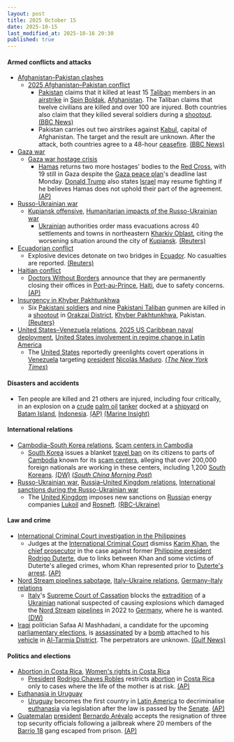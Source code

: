 ```yaml
---
layout: post
title: 2025 October 15
date: 2025-10-15
last_modified_at: 2025-10-16 20:30
published: true
---
```



#### Armed conflicts and attacks

* [Afghanistan–Pakistan clashes](https://en.wikipedia.org/wiki/Afghanistan%E2%80%93Pakistan_clashes_%282024%E2%80%93present%29 "Afghanistan–Pakistan clashes (2024–present)")
  * [2025 Afghanistan–Pakistan conflict](https://en.wikipedia.org/wiki/2025_Afghanistan%E2%80%93Pakistan_conflict "2025 Afghanistan–Pakistan conflict")
    * [Pakistan](https://en.wikipedia.org/wiki/Pakistan "Pakistan") claims that it killed at least 15 [Taliban](https://en.wikipedia.org/wiki/Taliban "Taliban") members in an [airstrike](https://en.wikipedia.org/wiki/Airstrike "Airstrike") in [Spin Boldak](https://en.wikipedia.org/wiki/Spin_Boldak "Spin Boldak"), [Afghanistan](https://en.wikipedia.org/wiki/Afghanistan "Afghanistan"). The Taliban claims that twelve civilians are killed and over 100 are injured. Both countries also claim that they killed several soldiers during a [shootout](https://en.wikipedia.org/wiki/Shootout "Shootout"). [(BBC News)](https://www.bbc.com/news/articles/c3dnvnjdg1ro)
    * Pakistan carries out two airstrikes against [Kabul](https://en.wikipedia.org/wiki/Kabul "Kabul"), capital of Afghanistan. The target and the result are unknown. After the attack, both countries agree to a 48-hour [ceasefire](https://en.wikipedia.org/wiki/Ceasefire "Ceasefire"). [(BBC News)](https://www.bbc.com/news/articles/c3dnvnjdg1ro)
* [Gaza war](https://en.wikipedia.org/wiki/Gaza_war "Gaza war")
  * [Gaza war hostage crisis](https://en.wikipedia.org/wiki/Gaza_war_hostage_crisis "Gaza war hostage crisis")
    * [Hamas](https://en.wikipedia.org/wiki/Hamas "Hamas") returns two more hostages' bodies to the [Red Cross](https://en.wikipedia.org/wiki/Red_Cross "Red Cross"), with 19 still in Gaza despite the [Gaza peace plan](https://en.wikipedia.org/wiki/Gaza_peace_plan "Gaza peace plan")'s deadline last Monday. [Donald Trump](https://en.wikipedia.org/wiki/Donald_Trump "Donald Trump") also states [Israel](https://en.wikipedia.org/wiki/Israel "Israel") may resume fighting if he believes Hamas does not uphold their part of the agreement. [(AP)](https://apnews.com/article/gaza-israel-hamas-hostages-ceasefire-10-15-2025-435b7d15bc971f902d4dda967e4a609a)
* [Russo-Ukrainian war](https://en.wikipedia.org/wiki/Russo-Ukrainian_war_%282022%E2%80%93present%29 "Russo-Ukrainian war (2022–present)")
  * [Kupiansk offensive](https://en.wikipedia.org/wiki/Kupiansk_offensive "Kupiansk offensive"), [Humanitarian impacts of the Russo-Ukrainian war](https://en.wikipedia.org/wiki/Humanitarian_impacts_of_the_Russo-Ukrainian_war_%282022%E2%80%93present%29 "Humanitarian impacts of the Russo-Ukrainian war (2022–present)")
    * [Ukrainian](https://en.wikipedia.org/wiki/Ukraine "Ukraine") authorities order mass evacuations across 40 settlements and towns in northeastern [Kharkiv Oblast](https://en.wikipedia.org/wiki/Kharkiv_Oblast "Kharkiv Oblast"), citing the worsening situation around the city of [Kupiansk](https://en.wikipedia.org/wiki/Kupiansk "Kupiansk"). [(Reuters)](https://www.reuters.com/world/ukraine-authorities-order-mass-evacuations-around-devastated-kupiansk-2025-10-14/)
* [Ecuadorian conflict](https://en.wikipedia.org/wiki/Ecuadorian_conflict_%282024%E2%80%93present%29 "Ecuadorian conflict (2024–present)")
  * Explosive devices detonate on two bridges in [Ecuador](https://en.wikipedia.org/wiki/Ecuador "Ecuador"). No casualties are reported. [(Reuters)](https://www.reuters.com/world/americas/explosions-reported-bridges-ecuador-violence-escalates-2025-10-15/)
* [Haitian conflict](https://en.wikipedia.org/wiki/Haitian_conflict_%282020%E2%80%93present%29 "Haitian conflict (2020–present)")
  * [Doctors Without Borders](https://en.wikipedia.org/wiki/Doctors_Without_Borders "Doctors Without Borders") announce that they are permanently closing their offices in [Port-au-Prince](https://en.wikipedia.org/wiki/Port-au-Prince "Port-au-Prince"), [Haiti](https://en.wikipedia.org/wiki/Haiti "Haiti"), due to safety concerns. [(AP)](https://apnews.com/article/haiti-msf-doctors-without-borders-center-closes-violence-68595071309e258e9c67ca233eb31822)
* [Insurgency in Khyber Pakhtunkhwa](https://en.wikipedia.org/wiki/Insurgency_in_Khyber_Pakhtunkhwa "Insurgency in Khyber Pakhtunkhwa")
  * Six [Pakistani soldiers](https://en.wikipedia.org/wiki/Pakistan_Army "Pakistan Army") and nine [Pakistani Taliban](https://en.wikipedia.org/wiki/Pakistani_Taliban "Pakistani Taliban") gunmen are killed in a [shootout](https://en.wikipedia.org/wiki/Shootout "Shootout") in [Orakzai District](https://en.wikipedia.org/wiki/Orakzai_District "Orakzai District"), [Khyber Pakhtunkhwa](https://en.wikipedia.org/wiki/Khyber_Pakhtunkhwa "Khyber Pakhtunkhwa"), Pakistan. [(Reuters)](https://www.reuters.com/world/asia-pacific/over-12-civilians-killed-attacks-afghanistan-by-pakistani-forces-afghan-taliban-2025-10-15/)
* [United States–Venezuela relations](https://en.wikipedia.org/wiki/United_States%E2%80%93Venezuela_relations "United States–Venezuela relations"), [2025 US Caribbean naval deployment](https://en.wikipedia.org/wiki/2025_US_Caribbean_naval_deployment "2025 US Caribbean naval deployment"), [United States involvement in regime change in Latin America](https://en.wikipedia.org/wiki/United_States_involvement_in_regime_change_in_Latin_America "United States involvement in regime change in Latin America")
  * The [United States](https://en.wikipedia.org/wiki/United_States "United States") reportedly greenlights covert operations in [Venezuela](https://en.wikipedia.org/wiki/Venezuela "Venezuela") targeting [president](https://en.wikipedia.org/wiki/President_of_Venezuela "President of Venezuela") [Nicolás Maduro](https://en.wikipedia.org/wiki/Nicol%C3%A1s_Maduro "Nicolás Maduro"). [(*The New York Times*)](https://www.nytimes.com/2025/10/15/us/politics/trump-covert-cia-action-venezuela.html)

#### Disasters and accidents

* Ten people are killed and 21 others are injured, including four critically, in an explosion on a [crude](https://en.wikipedia.org/wiki/Crude_oil "Crude oil") [palm oil](https://en.wikipedia.org/wiki/Palm_oil "Palm oil") [tanker](https://en.wikipedia.org/wiki/Oil_tanker "Oil tanker") docked at a [shipyard](https://en.wikipedia.org/wiki/Shipyard "Shipyard") on [Batam Island](https://en.wikipedia.org/wiki/Batam_Island "Batam Island"), [Indonesia](https://en.wikipedia.org/wiki/Indonesia "Indonesia"). [(AP)](https://apnews.com/article/indonesia-tanker-fire-crude-palm-oil-b2d9fc97bde7df3b9454553a52fb8549) [(Marine Insight)](https://www.marineinsight.com/shipping-news/oil-tanker-explosion-at-indonesias-batam-shipyard-kills-10-injures-over-20/)

#### International relations

* [Cambodia–South Korea relations](https://en.wikipedia.org/wiki/Cambodia%E2%80%93South_Korea_relations "Cambodia–South Korea relations"), [Scam centers in Cambodia](https://en.wikipedia.org/wiki/Scam_centers_in_Cambodia "Scam centers in Cambodia")
  * [South Korea](https://en.wikipedia.org/wiki/South_Korea "South Korea") issues a blanket [travel ban](https://en.wikipedia.org/wiki/Travel_ban "Travel ban") on its citizens to parts of [Cambodia](https://en.wikipedia.org/wiki/Cambodia "Cambodia") known for its [scam centers](https://en.wikipedia.org/wiki/Scam_center "Scam center"), alleging that over 200,000 foreign nationals are working in these centers, including 1,200 [South Koreans](https://en.wikipedia.org/wiki/South_Koreans "South Koreans"). [(DW)](https://www.dw.com/en/south-korea-bans-travel-to-cambodia-over-scam-centers/a-74368895) [(*South China Morning Post*)](https://www.scmp.com/week-asia/people/article/3329091/south-korean-victims-cambodias-scam-camps-recount-horrific-experiences)
* [Russo-Ukrainian war](https://en.wikipedia.org/wiki/Russo-Ukrainian_war_%282022%E2%80%93present%29 "Russo-Ukrainian war (2022–present)"), [Russia–United Kingdom relations](https://en.wikipedia.org/wiki/Russia%E2%80%93United_Kingdom_relations "Russia–United Kingdom relations"), [International sanctions during the Russo-Ukrainian war](https://en.wikipedia.org/wiki/International_sanctions_during_the_Russo-Ukrainian_war "International sanctions during the Russo-Ukrainian war")
  * The [United Kingdom](https://en.wikipedia.org/wiki/United_Kingdom "United Kingdom") imposes new sanctions on [Russian](https://en.wikipedia.org/wiki/Russia "Russia") energy companies [Lukoil](https://en.wikipedia.org/wiki/Lukoil "Lukoil") and [Rosneft](https://en.wikipedia.org/wiki/Rosneft "Rosneft"). [(RBC-Ukraine)](https://newsukraine.rbc.ua/news/uk-imposes-new-sanctions-on-russia-targeting-1760535337.html)

#### Law and crime

* [International Criminal Court investigation in the Philippines](https://en.wikipedia.org/wiki/International_Criminal_Court_investigation_in_the_Philippines "International Criminal Court investigation in the Philippines")
  * Judges at the [International Criminal Court](https://en.wikipedia.org/wiki/International_Criminal_Court "International Criminal Court") dismiss [Karim Khan](https://en.wikipedia.org/wiki/Karim_Ahmad_Khan "Karim Ahmad Khan"), the [chief prosecutor](https://en.wikipedia.org/wiki/Chief_prosecutor "Chief prosecutor") in the case against former [Philippine president](https://en.wikipedia.org/wiki/President_of_the_Philippines "President of the Philippines") [Rodrigo Duterte](https://en.wikipedia.org/wiki/Rodrigo_Duterte "Rodrigo Duterte"), due to links between Khan and some victims of Duterte's alleged crimes, whom Khan represented prior to [Duterte's arrest](https://en.wikipedia.org/wiki/Arrest_of_Rodrigo_Duterte "Arrest of Rodrigo Duterte"). [(AP)](https://apnews.com/article/duterte-icc-khan-disqualified-prosecutor-7a80020e7c789d5094f5560568992824)
* [Nord Stream pipelines sabotage](https://en.wikipedia.org/wiki/Nord_Stream_pipelines_sabotage "Nord Stream pipelines sabotage"), [Italy–Ukraine relations](https://en.wikipedia.org/wiki/Italy%E2%80%93Ukraine_relations "Italy–Ukraine relations"), [Germany–Italy relations](https://en.wikipedia.org/wiki/Germany%E2%80%93Italy_relations "Germany–Italy relations")
  * [Italy](https://en.wikipedia.org/wiki/Italy "Italy")'s [Supreme Court of Cassation](https://en.wikipedia.org/wiki/Supreme_Court_of_Cassation_%28Italy%29 "Supreme Court of Cassation (Italy)") blocks the [extradition](https://en.wikipedia.org/wiki/Extradition "Extradition") of a [Ukrainian](https://en.wikipedia.org/wiki/Ukraine "Ukraine") national suspected of causing explosions which damaged the [Nord Stream](https://en.wikipedia.org/wiki/Nord_Stream "Nord Stream") [pipelines](https://en.wikipedia.org/wiki/Pipeline "Pipeline") in 2022 to [Germany](https://en.wikipedia.org/wiki/Germany "Germany"), where he is wanted. [(DW)](https://www.dw.com/en/italy-top-court-blocks-nord-stream-suspect-extradition/a-74360761)
* [Iraqi](https://en.wikipedia.org/wiki/Iraq "Iraq") politician Safaa Al Mashhadani, a candidate for the upcoming [parliamentary elections](https://en.wikipedia.org/wiki/2025_Iraqi_parliamentary_election "2025 Iraqi parliamentary election"), is [assassinated](https://en.wikipedia.org/wiki/Assassination "Assassination") by a [bomb](https://en.wikipedia.org/wiki/Improvised_explosive_device "Improvised explosive device") attached to his [vehicle](https://en.wikipedia.org/wiki/Car_bomb "Car bomb") in [Al-Tarmia District](https://en.wikipedia.org/wiki/Al-Tarmia_District "Al-Tarmia District"). The perpetrators are unknown. [(Gulf News)](https://gulfnews.com/world/mena/iraqi-parliamentary-candidate-killed-in-baghdad-car-bombing-1.500308163)

#### Politics and elections

* [Abortion in Costa Rica](https://en.wikipedia.org/wiki/Abortion_in_Costa_Rica "Abortion in Costa Rica"), [Women's rights in Costa Rica](https://en.wikipedia.org/wiki/Women%27s_rights_in_Costa_Rica "Women's rights in Costa Rica")
  * [President](https://en.wikipedia.org/wiki/President_of_Costa_Rica "President of Costa Rica") [Rodrigo Chaves Robles](https://en.wikipedia.org/wiki/Rodrigo_Chaves_Robles "Rodrigo Chaves Robles") restricts [abortion](https://en.wikipedia.org/wiki/Abortion "Abortion") in [Costa Rica](https://en.wikipedia.org/wiki/Costa_Rica "Costa Rica") only to cases where the life of the mother is at risk. [(AP)](https://apnews.com/article/costa-rica-chaves-abortion-2b9efaccd086a9ca3086b728d0907a80)
* [Euthanasia in Uruguay](https://en.wikipedia.org/wiki/Euthanasia_in_Uruguay "Euthanasia in Uruguay")
  * [Uruguay](https://en.wikipedia.org/wiki/Uruguay "Uruguay") becomes the first country in [Latin America](https://en.wikipedia.org/wiki/Latin_America "Latin America") to decriminalise [euthanasia](https://en.wikipedia.org/wiki/Euthanasia "Euthanasia") via legislation after the law is passed by the [Senate](https://en.wikipedia.org/wiki/Senate_of_Uruguay "Senate of Uruguay"). [(AP)](https://apnews.com/article/uruguay-euthanasia-law-076a2f4d2ba5ce990e65ac4dd4798d49)
* [Guatemalan](https://en.wikipedia.org/wiki/Guatemala "Guatemala") [president](https://en.wikipedia.org/wiki/President_of_Guatemala "President of Guatemala") [Bernardo Arévalo](https://en.wikipedia.org/wiki/Bernardo_Ar%C3%A9valo "Bernardo Arévalo") accepts the resignation of three top security officials following a jailbreak where 20 members of the [Barrio 18](https://en.wikipedia.org/wiki/18th_Street_gang "18th Street gang") gang escaped from prison. [(AP)](https://apnews.com/article/guatemala-barrio-18-gang-prison-escape-5e92fec5ad918247ad243826a3ed5937)
